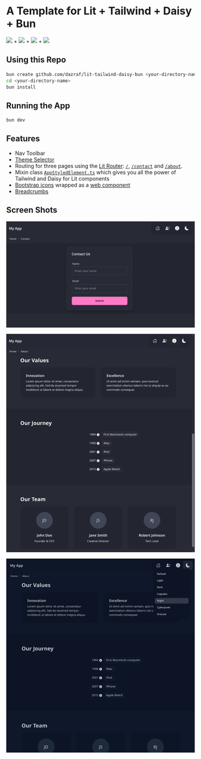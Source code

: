 # A Template for Lit + Tailwind + Daisy + Bun

<img src="https://github.com/lit/lit/raw/main/packages/lit/logo-dark.svg" height="25"> + <img src="https://raw.githubusercontent.com/tailwindlabs/tailwindcss/HEAD/.github/logo-dark.svg" height="25"> + <img src="https://raw.githubusercontent.com/saadeghi/daisyui-images/master/images/daisyui-logo/favicon-192.png" height="25"> + <img src="https://user-images.githubusercontent.com/709451/182802334-d9c42afe-f35d-4a7b-86ea-9985f73f20c3.png" height="25">

## Using this Repo

```bash
bun create github.com/dazraf/lit-tailwind-daisy-bun <your-directory-name>
cd <your-directory-name>
bun install
```

## Running the App

```bash
bun dev
```

## Features

- Nav Toolbar
- [Theme Selector](./src/components/ThemeSelector.ts)
- Routing for three pages using the [Lit Router](https://www.npmjs.com/package/@lit-labs/router): [`/`](./src/components/pages/HomePage.ts), [`/contact`](./src/components/pages/ContactPage.ts) and [`/about`](./src/components/pages/AboutPage.ts).
- Mixin class [`AppStyledElement.ts`](./src/components/AppStyledElement.ts) which gives you all the power of Tailwind and Daisy for Lit components
- [Bootstrap icons](https://icons.getbootstrap.com/) wrapped as a [web component](./src/components/Icon.ts)
- [Breadcrumbs](./src/components/Breadcrumbs.ts)

## Screen Shots

![](./screenshots/1.png)

![](./screenshots/2.png)

![](./screenshots/3.png)
